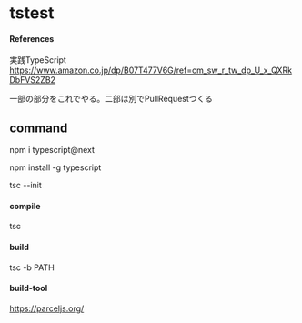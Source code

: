# tstest

#### References

実践TypeScript https://www.amazon.co.jp/dp/B07T477V6G/ref=cm_sw_r_tw_dp_U_x_QXRkDbFVS2ZB2

一部の部分をこれでやる。二部は別でPullRequestつくる
<!-- 一章done -->
<!-- TODO:二章やる -->

## command

npm i typescript@next

npm install -g typescript

tsc --init

#### compile
tsc

#### build 
tsc -b PATH

#### build-tool
https://parceljs.org/